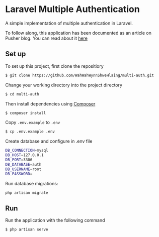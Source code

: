 # Laravel Multiple Authentication
A simple implementation of multiple authentication in Laravel.

To follow along, this application has been documented as an article on Pusher blog. You can read about it [here](https://pusher.com/tutorials/multiple-authentication-guards-laravel)

## Set up
To set up this project, first clone the repositiory
```bash
$ git clone https://github.com/WahWahWynnShweHlaing/multi-auth.git
```

Change your working directory into the project directory
```bash
$ cd multi-auth
```

Then install dependencies using [Composer](https://getcomposer.org/doc/00-intro.md)
```bash
$ composer install
```

Copy `.env.example` to `.env`
```bash
$ cp .env.example .env
```

Create database and configure in .env file
```bash
DB_CONNECTION=mysql
DB_HOST=127.0.0.1
DB_PORT=3306
DB_DATABASE=auth
DB_USERNAME=root
DB_PASSWORD=
```

Run database migrations:
```bash
php artisan migrate
```

## Run
Run the application with the following command
```bash
$ php artisan serve
```


